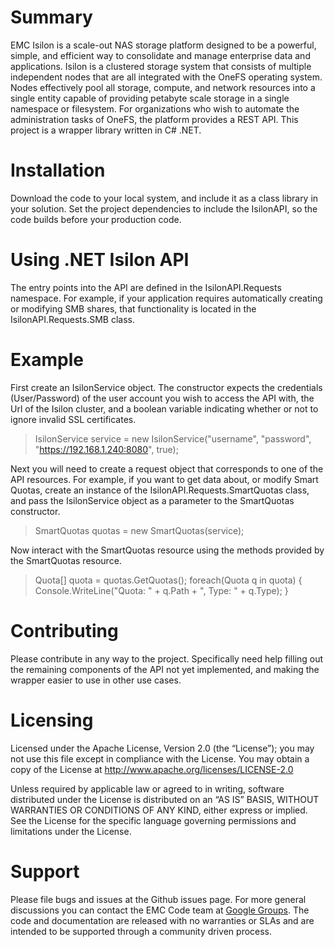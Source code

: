 # Summary
EMC Isilon is a scale-out NAS storage platform designed to be a powerful, simple, and efficient way to consolidate and manage enterprise data and applications. Isilon is a clustered storage system that consists of multiple independent nodes that are all integrated with the OneFS operating system. Nodes effectively pool all storage, compute, and network resources into a single entity capable of providing petabyte scale storage in a single namespace or filesystem. For organizations who wish to automate the administration tasks of OneFS, the platform provides a REST API. This project is a wrapper library written in C# .NET.

# Installation

Download the code to your local system, and include it as a class library in your solution. Set the project dependencies to include the IsilonAPI, so the code builds before your production code.

# Using .NET Isilon API

The entry points into the API are defined in the IsilonAPI.Requests namespace. For example, if your application requires automatically creating or modifying SMB shares, that functionality is located in the IsilonAPI.Requests.SMB class.

# Example

First create an IsilonService object. The constructor expects the credentials (User/Password) of the user account you wish to access the API with, the Url of the Isilon cluster, and a boolean variable indicating whether or not to ignore invalid SSL certificates.

> IsilonService service = new IsilonService("username", "password", "https://192.168.1.240:8080", true);

Next you will need to create a request object that corresponds to one of the API resources. For example, if you want to get data about, or modify Smart Quotas, create an instance of the IsilonAPI.Requests.SmartQuotas class, and pass the IsilonService object as a parameter to the SmartQuotas constructor.

> SmartQuotas quotas = new SmartQuotas(service);

Now interact with the SmartQuotas resource using the methods provided by the SmartQuotas resource.

> Quota[] quota = quotas.GetQuotas();
> foreach(Quota q in quota)
> {
>     Console.WriteLine("Quota: " + q.Path + ", Type: " + q.Type);
> }

# Contributing

Please contribute in any way to the project. Specifically need help filling out the remaining components of the API not yet implemented, and making the wrapper easier to use in other use cases.

# Licensing

Licensed under the Apache License, Version 2.0 (the “License”); you may not use this file except in compliance with the License. You may obtain a copy of the License at http://www.apache.org/licenses/LICENSE-2.0

Unless required by applicable law or agreed to in writing, software distributed under the License is distributed on an “AS IS” BASIS, WITHOUT WARRANTIES OR CONDITIONS OF ANY KIND, either express or implied. See the License for the specific language governing permissions and limitations under the License.

# Support

Please file bugs and issues at the Github issues page. For more general discussions you can contact the EMC Code team at [Google Groups](https://groups.google.com/forum/#!forum/emccode-users). The code and documentation are released with no warranties or SLAs and are intended to be supported through a community driven process.
